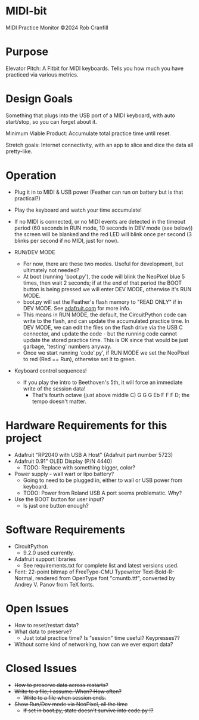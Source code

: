 # MIDI-bit
MIDI Practice Monitor
&copy;2024 Rob Cranfill

# Purpose
Elevator Pitch: A Fitbit for MIDI keyboards. Tells you how much you have practiced via various metrics.

# Design Goals
Something that plugs into the USB port of a MIDI keyboard, with auto start/stop, so you can forget about it.

Minimum Viable Product: Accumulate total practice time until reset.

Stretch goals: Internet connectivity, with an app to slice and dice the data all pretty-like.

# Operation
* Plug it in to MIDI & USB power (Feather can run on battery but is that practical?)
* Play the keyboard and watch your time accumulate!
* If no MIDI is connected, or no MIDI events are detected in the timeout period (60 seconds in RUN mode, 10 seconds in DEV mode (see below)) the screen will be blanked and the red LED will blink once per second (3 blinks per second if no MIDI, just for now).

* RUN/DEV MODE
  * For now, there are these two modes. Useful for development, but ultimately not needed?
  * At boot (running 'boot.py'), the code will blink the NeoPixel blue 5 times, then wait 2 seconds; 
  if at the end of that period the BOOT button is being pressed we will enter DEV MODE, 
  otherwise it's RUN MODE.
  * boot.py will set the Feather's flash memory to "READ ONLY" if in DEV MODE.
  See [adafruit.com](https://learn.adafruit.com/circuitpython-essentials/circuitpython-storage) for more info.
  * This means in RUN MODE, the default, the CircuitPython code can write to the flash, and can update the accumulated practice time.
    In DEV MODE, we can edit the files on the flash drive via the USB C connector, and update the code - but the running code cannot update the stored practice time.
    This is OK since that would be just garbage, 'testing' numbers anyway.
  * Once we start running 'code'.py', if RUN MODE we set the NeoPixel to red (Red == Run), 
  otherwise set it to green.

* Keyboard control sequences!
  * If you play the intro to Beethoven's 5th, it will force an immediate write of the session data!
    * That's fourth octave (just above middle C) G G G Eb F F F D; the tempo doesn't matter.

# Hardware Requirements for this project
* Adafruit "RP2040 with USB A Host" (Adafruit part number 5723)
* Adafruit 0.91" OLED Display (P/N 4440)
  * TODO: Replace with something bigger, color?
* Power supply - wall wart or lipo battery?
  * Going to need to be plugged in, either to wall or USB power from keyboard.
  *  TODO: Power from Roland USB A port seems problematic. Why?
* Use the BOOT button for user input?
  * Is just one button enough?


# Software Requirements
* CircuitPython
  * 9.2.0 used currently.
* Adafruit support libraries
  * See requirements.txt for complete list and latest versions used.
* Font: 22-point bitmap of FreeType-CMU Typewriter Text-Bold-R-Normal, rendered from OpenType font "cmuntb.ttf", converted by Andrey V. Panov from TeX fonts.


# Open Issues
* How to reset/restart data?
* What data to preserve?
  * Just total practice time? Is "session" time useful? Keypresses??
* Without some kind of networking, how can we ever export data?

# Closed Issues
   * <strike>How to preserve data across restarts?
   * Write to a file, I assume. When? How often?
      * Write to a file when session ends.      
* Show Run/Dev mode via NeoPixel, all the time
  * If set in boot.py, state doesn't survive into code.py !?
</strike>
